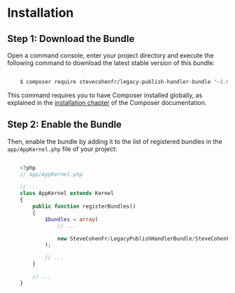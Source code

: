Installation
============

Step 1: Download the Bundle
---------------------------

Open a command console, enter your project directory and execute the
following command to download the latest stable version of this bundle:

```bash

    $ composer require stevecohenfr/legacy-publish-handler-bundle "~1.0.*"
```

This command requires you to have Composer installed globally, as explained
in the [installation chapter](https://getcomposer.org/doc/00-intro.md) of the Composer documentation.

Step 2: Enable the Bundle
-------------------------

Then, enable the bundle by adding it to the list of registered bundles
in the ``app/AppKernel.php`` file of your project:

```php

    <?php
    // app/AppKernel.php

    // ...
    class AppKernel extends Kernel
    {
        public function registerBundles()
        {
            $bundles = array(
                // ...

                new SteveCohenFr/LegacyPublishHandlerBundle/SteveCohenFrLegacyPublishHandlerBundle(),
            );

            // ...
        }

        // ...
    }
```
